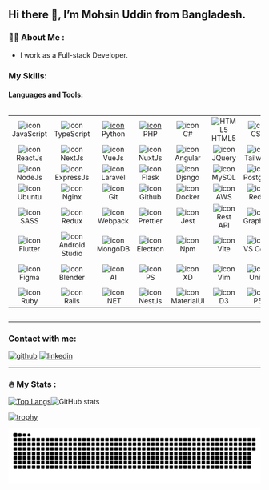 ## Hi there 👋, I’m Mohsin Uddin from Bangladesh.
<!-- ---
![myBanner (1)](https://user-images.githubusercontent.com/109158340/193599388-2b57381b-4be1-4d05-9dac-0f5676c86b51.png)
--- -->
### :man_technologist: About Me :
- I work as a Full-stack Developer.

### My Skills: 
#### Languages and Tools:
<div style="display: flex; align-items: flex-start; align: center">
  <table align="center">
    <tr>
      <td align="center" width="96">
        <img src="https://techstack-generator.vercel.app/js-icon.svg" alt="icon" width="65" height="65" />
        <br>JavaScript
      </td>
      <td align="center" width="96">
        <img src="https://techstack-generator.vercel.app/ts-icon.svg" alt="icon" width="65" height="65" />
        <br>TypeScript
      </td>
      <td align="center" width="96">
        <a href="#macropower-tech">
          <img src="https://techstack-generator.vercel.app/python-icon.svg" alt="icon" width="65" height="65" />
        </a>
        <br>Python
      </td>
      <td align="center" width="96">
        <a href="#macropower-tech">
          <img src="https://skillicons.dev/icons?i=php" alt="icon" width="65" height="65" />
        </a>
        <br>PHP
      </td>
      <!-- <td align="center" width="96">
        <img src="https://techstack-generator.vercel.app/java-icon.svg" alt="icon" width="65" height="65" />
        <br>JAVA
      </td>
      <td align="center" width="96">
        <img src="https://techstack-generator.vercel.app/cpp-icon.svg" alt="icon" width="65" height="65" />
        <br>C++
      </td> -->
      <td align="center" width="96">
        <img src="https://techstack-generator.vercel.app/csharp-icon.svg" alt="icon" width="65" height="65" />
        <br>C#
      </td>
      <td align="center" width="96">
        <img src="https://skillicons.dev/icons?i=html" width="48" height="48" alt="HTML5" />
        <br>HTML5
      </td>
      <td align="center" width="96">
        <img src="https://skillicons.dev/icons?i=css" width="48" height="48" alt="css" />
        <br>CSS
      </td>
      <td align="center" width="96">
        <img src="https://skillicons.dev/icons?i=solidity" alt="icon" width="65" height="65" />
        <br>Solidity
      </td>
    </tr>
    <tr>
      <td align="center" width="96">
        <img src="https://skillicons.dev/icons?i=react" alt="icon" width="65" height="65" />
        <br>ReactJs
      </td>
      <td align="center" width="96">
        <img src="https://skillicons.dev/icons?i=next" alt="icon" width="65" height="65" />
        <br>NextJs
      </td>
      <td align="center" width="96">
        <img src="https://skillicons.dev/icons?i=vue" alt="icon" width="65" height="65" />
        <br>VueJs
      </td>
      <td align="center" width="96">
        <img src="https://skillicons.dev/icons?i=nuxt" alt="icon" width="65" height="65" />
        <br>NuxtJs
      </td>
      <td align="center" width="96">
        <img src="https://skillicons.dev/icons?i=angular" alt="icon" width="65" height="65" />
        <br>Angular
      </td>
      <td align="center" width="96">
        <img src="https://skillicons.dev/icons?i=jquery" alt="icon" width="65" height="65" />
        <br>JQuery
      </td>
      <td align="center" width="96">
        <img src="https://skillicons.dev/icons?i=tailwind" alt="icon" width="65" height="65" />
        <br>Tailwind
      </td>
      <td align="center" width="96">
        <img src="https://skillicons.dev/icons?i=bootstrap" alt="icon" width="65" height="65" />
        <br>Bootstrap
      </td>
    </tr>
    <tr>
      <td align="center" width="96">
        <img src="https://skillicons.dev/icons?i=nodejs" alt="icon" width="65" height="65" />
        <br>NodeJs
      </td>
      <td align="center" width="96">
        <img src="https://skillicons.dev/icons?i=express" alt="icon" width="65" height="65" />
        <br>ExpressJs
      </td>
      <td align="center" width="96">
        <img src="https://skillicons.dev/icons?i=laravel" alt="icon" width="65" height="65" />
        <br>Laravel
      </td>
      <td align="center" width="96">
        <img src="https://skillicons.dev/icons?i=flask" alt="icon" width="65" height="65" />
        <br>Flask
      </td>
      <td align="center" width="96">
        <img src="https://techstack-generator.vercel.app/django-icon.svg" alt="icon" width="65" height="65" />
        <br>Djsngo
      </td>
      <td align="center" width="96">
        <img src="https://techstack-generator.vercel.app/mysql-icon.svg" alt="icon" width="65" height="65" />
        <br>MySQL
      </td>
      <td align="center" width="96">
        <img src="https://skillicons.dev/icons?i=postgres" alt="icon" width="65" height="65" />
        <br>Postgres
      </td>
      <td align="center" width="96">
        <img src="https://skillicons.dev/icons?i=mongodb" alt="icon" width="65" height="65" />
        <br>MongoDB
      </td>
    </tr>
    <tr>
      <td align="center" width="96">
        <img src="https://skillicons.dev/icons?i=ubuntu" alt="icon" width="65" height="65" />
        <br>Ubuntu
      </td>
      <td align="center" width="96">
        <img src="https://techstack-generator.vercel.app/nginx-icon.svg" alt="icon" width="65" height="65" />
        <br>Nginx
      </td>
      <td align="center" width="96">
        <img src="https://skillicons.dev/icons?i=git" alt="icon" width="65" height="65" />
        <br>Git
      </td>
      <td align="center" width="96">
        <img src="https://techstack-generator.vercel.app/github-icon.svg" alt="icon" width="65" height="65" />
        <br>Github
      </td>
      <td align="center" width="96">
        <img src="https://skillicons.dev/icons?i=docker" alt="icon" width="65" height="65" />
        <br>Docker
      </td>
      <td align="center" width="96">
        <img src="https://techstack-generator.vercel.app/aws-icon.svg" alt="icon" width="65" height="65" />
        <br>AWS
      </td>
      <td align="center" width="96">
        <img src="https://skillicons.dev/icons?i=redis" alt="icon" width="65" height="65" />
        <br>Redis
      </td>
      <td align="center" width="96">
        <img src="https://skillicons.dev/icons?i=maven" alt="icon" width="65" height="65" />
        <br>Apache
      </td>
    </tr>
    <tr>
      <td align="center" width="96">
        <img
    src="https://techstack-generator.vercel.app/sass-icon.svg" alt="icon" width="65" height="65" />
        <br>SASS
      </td>
      <td align="center" width="96">
      <img
      src="https://techstack-generator.vercel.app/redux-icon.svg" alt="icon" width="65" height="65" />
        <br>Redux
      </td>
      <td align="center" width="96">
        <img
        src="https://techstack-generator.vercel.app/webpack-icon.svg" alt="icon" width="65" height="65" />
        <br>Webpack
      </td>
      <td align="center" width="96">
      <img
    src="https://techstack-generator.vercel.app/prettier-icon.svg" alt="icon" width="65" height="65" />
        <br>Prettier
      </td>
      <td align="center" width="96"><img
    src="https://techstack-generator.vercel.app/jest-icon.svg" alt="icon" width="65" height="65" />
    <br>Jest
      </td>
      <td align="center" width="96"><img
    src="https://techstack-generator.vercel.app/restapi-icon.svg" alt="icon" width="65" height="65" />
     <br>Rest API
      </td>
      <td align="center" width="96"><img
    src="https://techstack-generator.vercel.app/graphql-icon.svg" alt="icon" width="65" height="65" />  
    <br>GraphQL
      </td>
      <td align="center" width="96"><img
    src="https://techstack-generator.vercel.app/eslint-icon.svg" alt="icon" width="65" height="65" />  
    <br>Eslint
      </td>
    </tr>
    <tr>
      <td align="center" width="96">
        <img
    src="https://skillicons.dev/icons?i=flutter" alt="icon" width="65" height="65" />
        <br>Flutter
      </td>
      <td align="center" width="96">
      <img
      src="https://skillicons.dev/icons?i=androidstudio" alt="icon" width="65" height="65" />
        <br>Android Studio
      </td>
      <td align="center" width="96">
        <img src="https://skillicons.dev/icons?i=firebase" alt="icon" width="65" height="65" />
        <br>MongoDB
      </td>
      <td align="center" width="96">
        <img
        src="https://skillicons.dev/icons?i=electron" alt="icon" width="65" height="65" />
        <br>Electron
      </td>
      <td align="center" width="96">
      <img
    src="https://skillicons.dev/icons?i=npm" alt="icon" width="65" height="65" />
        <br>Npm
      </td>
      <td align="center" width="96"><img
    src="https://skillicons.dev/icons?i=vite" alt="icon" width="65" height="65" />  
    <br>Vite
      </td>
      <td align="center" width="96"><img
    src="https://skillicons.dev/icons?i=vscode" alt="icon" width="65" height="65" />
    <br>VS Code
      </td>
      <td align="center" width="96"><img
    src="https://skillicons.dev/icons?i=sublime" alt="icon" width="65" height="65" />  
    <br>Sublime
      </td>
    </tr>
    <tr>
      <td align="center" width="96">
        <img
    src="https://skillicons.dev/icons?i=figma" alt="icon" width="65" height="65" />
        <br>Figma
      </td>
      <td align="center" width="96">
      <img
      src="https://skillicons.dev/icons?i=blender" alt="icon" width="65" height="65" />
      <br>Blender
      </td>
      <td align="center" width="96">
        <img
        src="https://skillicons.dev/icons?i=ai" alt="icon" width="65" height="65" />
        <br>AI
      </td>
      <td align="center" width="96">
      <img
    src="https://skillicons.dev/icons?i=ps" alt="icon" width="65" height="65" />
      <br>PS
      </td>
      <td align="center" width="96"><img
    src="https://skillicons.dev/icons?i=xd" alt="icon" width="65" height="65" />
      <br>XD
      </td>
      <td align="center" width="96"><img
    src="https://skillicons.dev/icons?i=vim" alt="icon" width="65" height="65" />
     <br>Vim
      </td>
      <td align="center" width="96"><img
    src="https://skillicons.dev/icons?i=unity" alt="icon" width="65" height="65" />  
      <br>Unity
      </td>
      <td align="center" width="96"><img
    src="https://skillicons.dev/icons?i=visualstudio" alt="icon" width="65" height="65" />  
      <br>Visual Studio
      </td>
    </tr> 
    <tr>
      <td align="center" width="96">
        <img
    src="https://skillicons.dev/icons?i=ruby" alt="icon" width="65" height="65" />
        <br>Ruby
      </td>
      <td align="center" width="96">
      <img
      src="https://skillicons.dev/icons?i=rails" alt="icon" width="65" height="65" />
      <br>Rails
      </td>
      <td align="center" width="96">
      <img
    src="https://skillicons.dev/icons?i=dotnet" alt="icon" width="65" height="65" />
      <br>.NET
      </td>
      <td align="center" width="96"><img
    src="https://skillicons.dev/icons?i=nestjs" alt="icon" width="65" height="65" />  
      <br>NestJs
      </td>
      <td align="center" width="96">
        <img
        src="https://skillicons.dev/icons?i=materialui" alt="icon" width="65" height="65" />
        <br>MaterialUI
      </td>
      <td align="center" width="96"><img
    src="https://skillicons.dev/icons?i=d3" alt="icon" width="65" height="65" />
      <br>D3
      </td>
      <td align="center" width="96"><img
    src="https://skillicons.dev/icons?i=p5js" alt="icon" width="65" height="65" />
     <br>P5
      </td>
      <td align="center" width="96"><img
    src="https://skillicons.dev/icons?i=postman" alt="icon" width="65" height="65" />  
      <br>Postman
      </td>
    </tr>
  </table>
</div>

  
---
### Contact with me:

[<img src='https://cdn.jsdelivr.net/npm/simple-icons@3.0.1/icons/github.svg' alt='github' height='40'>](https://github.com/https://github.com/MohsinUddinAbir) [<img src='https://cdn.jsdelivr.net/npm/simple-icons@3.0.1/icons/linkedin.svg' alt='linkedin' height='40'>]([https://www.linkedin.com/in/linkedin.com/in/seydayoncaci/](https://www.linkedin.com/in/mohsin-uddin-b10872192/))

---
### :fire: My Stats :
[![Top Langs](https://github-readme-stats.vercel.app/api/top-langs/?username=MohsinUddinAbir&langs_count=10&show_icons=true&theme=tokyonight&layout=compact)](https://github.com/anuraghazra/github-readme-stats)![GitHub stats](https://github-readme-stats.vercel.app/api?username=MohsinUddinAbir&show_icons=true&theme=tokyonight)  

[![trophy](https://github-profile-trophy.vercel.app/?username=MohsinUddinAbir)](https://github.com/ryo-ma/github-profile-trophy)








![snake](https://github.com/MohsinUddinAbir/MohsinUddinAbir/blob/main/github-snake.svg)
